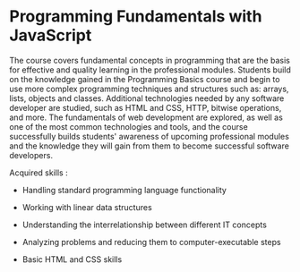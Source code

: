 # Programming Fundamentals with JavaScript

The course covers fundamental concepts in programming that are the basis for effective and quality learning in the professional modules. Students build on the knowledge gained in the Programming Basics course and begin to use more complex programming techniques and structures such as: arrays, lists, objects and classes. Additional technologies needed by any software developer are studied, such as HTML and CSS, HTTP, bitwise operations, and more. The fundamentals of web development are explored, as well as one of the most common technologies and tools, and the course successfully builds students' awareness of upcoming professional modules and the knowledge they will gain from them to become successful software developers.

Acquired skills :

 - Handling standard programming language functionality

 - Working with linear data structures

 - Understanding the interrelationship between different IT concepts

 - Analyzing problems and reducing them to computer-executable steps

 - Basic HTML and CSS skills
